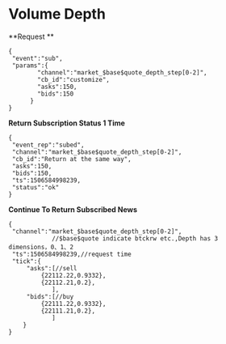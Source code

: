 # Volume Depth

**Request **

 

```
{
 "event":"sub",
 "params":{
 	    "channel":"market_$base$quote_depth_step[0-2]",
 	    "cb_id":"customize",
 	    "asks":150,
 	    "bids":150
 	  }
}
```

 

**Return Subscription Status 1 Time**

 

```
{
 "event_rep":"subed",
 "channel":"market_$base$quote_depth_step[0-2]",
 "cb_id":"Return at the same way",
 "asks":150,
 "bids":150,
 "ts":1506584998239,
 "status":"ok"
}
```

 

**Continue To Return Subscribed News**

 

```
{
 "channel":"market_$base$quote_depth_step[0-2]",
            //$base$quote indicate btckrw etc.,Depth has 3 dimensions，0、1、2
 "ts":1506584998239,//request time
 "tick":{
	 "asks":[//sell
	 	 {22112.22,0.9332},
 		 {22112.21,0.2},
	        ],
	 "bids":[//buy
		 {22111.22,0.9332},
		 {22111.21,0.2},
	        ]
	}
}

```

 